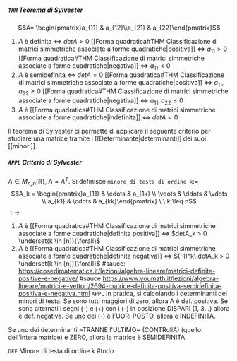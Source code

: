 ##### `THM` Teorema di Sylvester
$$A= \begin{pmatrix}a_{11} & a_{12}\\a_{21} & a_{22}\end{pmatrix}$$
1. $A$ è definita $\iff$ $detA > 0$
    [[Forma quadratica#THM Classificazione di matrici simmetriche associate a forme quadratiche|positiva]] $\iff$ $a_{11} > 0$ 
    [[Forma quadratica#THM Classificazione di matrici simmetriche associate a forme quadratiche|negativa]] $\iff$ $a_{11} < 0$
2. $A$ è semidefinita $\iff$ $detA = 0$
    [[Forma quadratica#THM Classificazione di matrici simmetriche associate a forme quadratiche|positiva]] $\iff$ $a_{11}, a_{22} \geq 0$ 
    [[Forma quadratica#THM Classificazione di matrici simmetriche associate a forme quadratiche|negativa]] $\iff$ $a_{11}, a_{22} \leq 0$
4. $A$ è [[Forma quadratica#THM Classificazione di matrici simmetriche associate a forme quadratiche|indefinita]] $\iff$ $detA < 0$

Il teorema di Sylvester ci permette di applicare il seguente criterio per studiare una matrice tramite i [[Determinante|determinanti]] dei suoi [[minori]].
##### `APPL` Criterio di Sylvester
$A \in M_{n,n}(\mathbb{R})$, $A = A^T$. Si definisce `minore di testa di ordine k`$:=$
$$A_k = \begin{pmatrix}a_{11} & \cdots & a_{1k} \\ \vdots & \ddots & \vdots \\ a_{k1} & \cdots & a_{kk}\end{pmatrix} \ \ k \leq n$$
$:\rightarrow$
1. $A$ è [[Forma quadratica#THM Classificazione di matrici simmetriche associate a forme quadratiche|definita positiva]] $\iff$ $detA_k > 0 \underset{k \in [n]}{\forall}$
2. $A$ è [[Forma quadratica#THM Classificazione di matrici simmetriche associate a forme quadratiche|definita negativa]] $\iff$ $(-1)^k\ detA_k > 0 \underset{k \in [n]}{\forall}$
#sauce: https://cosedimatematica.it/lezioni/algebra-lineare/matrici-definite-positive-e-negative/
#sauce https://www.youmath.it/lezioni/algebra-lineare/matrici-e-vettori/2694-matrice-definita-positiva-semidefinita-positiva-e-negativa.html
`APPL` In pratica, si calcolando i determinanti dei minori di testa.
Se sono tutti maggiori di zero, allora A è def. positiva. Se sono alternati i segni (-) e (+) con i (-) in posizione DISPARI (1, 3...) allora è def. negativa.
Se uno dei (-) è FUORI POSTO, allora è INDEFINITA.


Se uno dei determinanti ~TRANNE l'ULTIMO~ (CONTRollA) (quello dell'intera matrice) è ZERO, allora la matrice è SEMIDEFINITA.

`DEF` Minore di testa di ordine k
#todo
